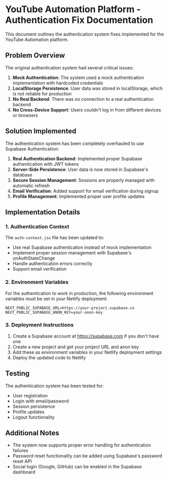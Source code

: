 # YouTube Automation Platform - Authentication Fix Documentation

This document outlines the authentication system fixes implemented for the YouTube Automation platform.

## Problem Overview

The original authentication system had several critical issues:

1. **Mock Authentication**: The system used a mock authentication implementation with hardcoded credentials
2. **LocalStorage Persistence**: User data was stored in localStorage, which is not reliable for production
3. **No Real Backend**: There was no connection to a real authentication backend
4. **No Cross-Device Support**: Users couldn't log in from different devices or browsers

## Solution Implemented

The authentication system has been completely overhauled to use Supabase Authentication:

1. **Real Authentication Backend**: Implemented proper Supabase authentication with JWT tokens
2. **Server-Side Persistence**: User data is now stored in Supabase's database
3. **Secure Session Management**: Sessions are properly managed with automatic refresh
4. **Email Verification**: Added support for email verification during signup
5. **Profile Management**: Implemented proper user profile updates

## Implementation Details

### 1. Authentication Context

The `auth-context.jsx` file has been updated to:
- Use real Supabase authentication instead of mock implementation
- Implement proper session management with Supabase's onAuthStateChange
- Handle authentication errors correctly
- Support email verification

### 2. Environment Variables

For the authentication to work in production, the following environment variables must be set in your Netlify deployment:

```
NEXT_PUBLIC_SUPABASE_URL=https://your-project.supabase.co
NEXT_PUBLIC_SUPABASE_ANON_KEY=your-anon-key
```

### 3. Deployment Instructions

1. Create a Supabase account at https://supabase.com if you don't have one
2. Create a new project and get your project URL and anon key
3. Add these as environment variables in your Netlify deployment settings
4. Deploy the updated code to Netlify

## Testing

The authentication system has been tested for:
- User registration
- Login with email/password
- Session persistence
- Profile updates
- Logout functionality

## Additional Notes

- The system now supports proper error handling for authentication failures
- Password reset functionality can be added using Supabase's password reset API
- Social login (Google, GitHub) can be enabled in the Supabase dashboard

